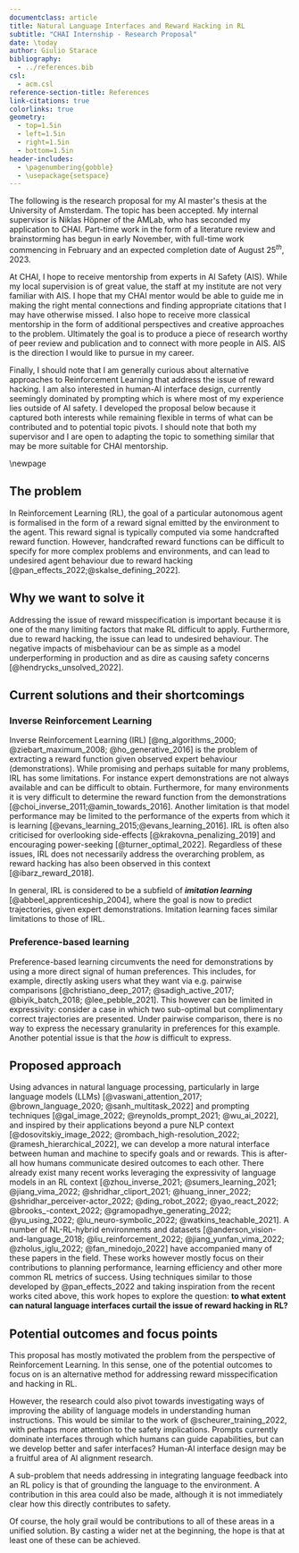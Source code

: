 ```yaml
---
documentclass: article
title: Natural Language Interfaces and Reward Hacking in RL
subtitle: "CHAI Internship - Research Proposal"
date: \today
author: Giulio Starace
bibliography:
  - ../references.bib
csl:
  - acm.csl
reference-section-title: References
link-citations: true
colorlinks: true
geometry:
  - top=1.5in
  - left=1.5in
  - right=1.5in
  - bottom=1.5in
header-includes:
  - \pagenumbering{gobble}
  - \usepackage{setspace}
---
```


The following is the research proposal for my AI master's thesis at the
University of Amsterdam. The topic has been accepted. My internal supervisor is
Niklas Höpner of the AMLab, who has seconded my application to CHAI. Part-time
work in the form of a literature review and brainstorming has begun in early
November, with full-time work commencing in February and an expected completion
date of August $25^{th}$, 2023.

At CHAI, I hope to receive mentorship from experts in AI Safety (AIS). While my
local supervision is of great value, the staff at my institute are not very
familiar with AIS. I hope that my CHAI mentor would be able to guide me in
making the right mental connections and finding appropriate citations that I may
have otherwise missed. I also hope to receive more classical mentorship in the
form of additional perspectives and creative approaches to the problem.
Ultimately the goal is to produce a piece of research worthy of peer review and
publication and to connect with more people in AIS. AIS is the direction I would
like to pursue in my career.

Finally, I should note that I am generally curious about alternative approaches
to Reinforcement Learning that address the issue of reward hacking. I am also
interested in human-AI interface design, currently seemingly dominated by
prompting which is where most of my experience lies outside of AI safety. I
developed the proposal below because it captured both interests while remaining
flexible in terms of what can be contributed and to potential topic pivots. I
should note that both my supervisor and I are open to adapting the topic to
something similar that may be more suitable for CHAI mentorship.

\newpage

## The problem

In Reinforcement Learning (RL), the goal of a particular autonomous agent is
formalised in the form of a reward signal emitted by the environment to the
agent. This reward signal is typically computed via some handcrafted reward
function. However, handcrafted reward functions can be difficult to specify for
more complex problems and environments, and can lead to undesired agent
behaviour due to reward hacking [@pan_effects_2022;@skalse_defining_2022].

## Why we want to solve it

Addressing the issue of reward misspecification is important because it is one
of the many limiting factors that make RL difficult to apply. Furthermore, due
to reward hacking, the issue can lead to undesired behaviour. The negative
impacts of misbehaviour can be as simple as a model underperforming in
production and as dire as causing safety concerns [@hendrycks_unsolved_2022].

## Current solutions and their shortcomings

### Inverse Reinforcement Learning

Inverse Reinforcement Learning (IRL) [@ng_algorithms_2000;
@ziebart_maximum_2008; @ho_generative_2016] is the problem of extracting a
reward function given observed expert behaviour (demonstrations). While
promising and perhaps suitable for many problems, IRL has some limitations. For
instance expert demonstrations are not always available and can be difficult to
obtain. Furthermore, for many environments it is very difficult to determine the
reward function from the demonstrations [@choi_inverse_2011;@amin_towards_2016].
Another limitation is that model performance may be limited to the performance
of the experts from which it is learning
[@evans_learning_2015;@evans_learning_2016]. IRL is often also criticised for
overlooking side-effects [@krakovna_penalizing_2019] and encouraging
power-seeking [@turner_optimal_2022]. Regardless of these issues, IRL does not
necessarily address the overarching problem, as reward hacking has also been
observed in this context [@ibarz_reward_2018].

In general, IRL is considered to be a subfield of _**imitation learning**_
[@abbeel_apprenticeship_2004], where the goal is now to predict trajectories,
given expert demonstrations. Imitation learning faces similar limitations to
those of IRL.

### Preference-based learning

Preference-based learning circumvents the need for demonstrations by using a
more direct signal of human preferences. This includes, for example, directly
asking users what they want via e.g. pairwise comparisons
[@christiano_deep_2017; @sadigh_active_2017; @biyik_batch_2018;
@lee_pebble_2021]. This however can be limited in expressivity: consider a case
in which two sub-optimal but complimentary correct trajectories are presented.
Under pairwise comparison, there is no way to express the necessary granularity
in preferences for this example. Another potential issue is that the _how_ is
difficult to express.

## Proposed approach

Using advances in natural language processing, particularly in large language
models (LLMs) [@vaswani_attention_2017; @brown_language_2020;
@sanh_multitask_2022] and prompting techniques [@gal_image_2022;
@reynolds_prompt_2021; @wu_ai_2022], and inspired by their applications beyond a
pure NLP context [@dosovitskiy_image_2022; @rombach_high-resolution_2022;
@ramesh_hierarchical_2022], we can develop a more natural interface between
human and machine to specify goals and or rewards. This is after-all how humans
communicate desired outcomes to each other. There already exist many recent
works leveraging the expressivity of language models in an RL context
[@zhou_inverse_2021; @sumers_learning_2021; @jiang_vima_2022;
@shridhar_cliport_2021; @huang_inner_2022; @shridhar_perceiver-actor_2022;
@ding_robot_2022; @yao_react_2022; @brooks_-context_2022;
@gramopadhye_generating_2022; @yu_using_2022; @lu_neuro-symbolic_2022;
@watkins_teachable_2021]. A number of NL-RL-hybrid environments and datasets
[@anderson_vision-and-language_2018; @liu_reinforcement_2022;
@jiang_yunfan_vima_2022; @zholus_iglu_2022; @fan_minedojo_2022] have accompanied
many of these papers in the field. These works however mostly focus on their
contributions to planning performance, learning efficiency and other more common
RL metrics of success. Using techniques similar to those developed by
@pan_effects_2022 and taking inspiration from the recent works cited above, this
work hopes to explore the question: **to what extent can natural language
interfaces curtail the issue of reward hacking in RL?**

## Potential outcomes and focus points

This proposal has mostly motivated the problem from the perspective of
Reinforcement Learning. In this sense, one of the potential outcomes to focus on
is an alternative method for addressing reward misspecification and hacking in
RL.

However, the research could also pivot towards investigating ways of improving
the ability of language models in understanding human instructions. This would
be similar to the work of @scheurer_training_2022, with perhaps more attention
to the safety implications. Prompts currently dominate interfaces through which
humans can guide capabilities, but can we develop better and safer interfaces?
Human-AI interface design may be a fruitful area of AI alignment research.

A sub-problem that needs addressing in integrating language feedback into an RL
policy is that of grounding the language to the environment. A contribution in
this area could also be made, although it is not immediately clear how this
directly contributes to safety.

Of course, the holy grail would be contributions to all of these areas in a
unified solution. By casting a wider net at the beginning, the hope is that at
least one of these can be achieved.
